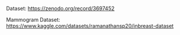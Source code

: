 Dataset: https://zenodo.org/record/3697452

Mammogram Dataset: https://www.kaggle.com/datasets/ramanathansp20/inbreast-dataset